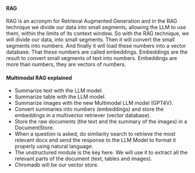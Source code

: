 #### RAG
RAG is an acronym for Retrieval Augmented Generation and in the RAG technique we divide our data into small segments, allowing the LLM to use them, within the limits of its context window.
So with the RAG technique, we will divide our data, into small segments. Then it will convert the small segments into numbers.
And finally it will load these numbers into a vector database.
That these numbers are called embeddings.
Embeddings are the result to convert small segments of text into numbers.
Embeddings are more than numbers, they are vectors of numbers.

#### Multimodal RAG explained
* Summarize text with the LLM model.
* Summarize table with the LLM model.
* Summarize images with the new Multimodal LLM model (GPT4V).
* Convert summaries into numbers (embeddings) and store the embeddings in a multivector retriever (vector database).
* Store the raw documents (the text and the summary of the images) in a DocumentStore.
* When a question is asked, do similarity search to retrieve the most relevant docs and send the response to the LLM Model to format it properly using natural language.
* The unstructured module is the key here. We will use it to extract all the relevant parts of the document (text, tables and images).
* Chromadb will be our vector store.
